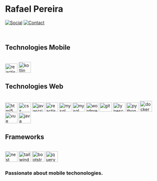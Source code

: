 # Rafael Pereira

[![Social](https://img.shields.io/badge/LinkedIn-0077B5?style=for-the-badge&logo=linkedin&logoColor=white)](https://www.linkedin.com/in/rafael-pereira-40a853230/)
[![Contact](https://img.shields.io/badge/Microsoft_Outlook-0078D4?style=for-the-badge&logo=microsoft-outlook&logoColor=white)](mailto:rafaengcivilrj@outlook.com)
<br>


<br>

## Technologies Mobile

<div style="display: inline_block"><br>
  <img alingn="center" alt="reactjs" height="30" width="40" src="https://cdn.jsdelivr.net/gh/devicons/devicon/icons/react/react-original.svg">
  <img alingn="bottom" alt="kotlin" height="35" width="40" src="https://cdn.jsdelivr.net/gh/devicons/devicon/icons/kotlin/kotlin-original.svg">
  
</div>

## Technologies Web

<div style="display: inline_block"><br>

<img alingn="center" alt="html5" height="30" width="40" src="https://cdn.jsdelivr.net/gh/devicons/devicon/icons/html5/html5-original.svg">
<img alingn="center" alt="css" height="30" width="40" src="https://cdn.jsdelivr.net/gh/devicons/devicon/icons/css3/css3-original.svg">
 
<img alingn="center" alt="javascript" height="30" width="40" src="https://cdn.jsdelivr.net/gh/devicons/devicon/icons/javascript/javascript-original.svg">
<img alingn="center" alt="reactjs" height="30" width="40" src="https://cdn.jsdelivr.net/gh/devicons/devicon/icons/react/react-original.svg">
<img alingn="center" alt="mysql" height="30" width="40" src="https://cdn.jsdelivr.net/gh/devicons/devicon/icons/mysql/mysql-original.svg">
<img alingn="center" alt="mysql" height="30" width="40" src="https://cdn.jsdelivr.net/gh/devicons/devicon/icons/nodejs/nodejs-original.svg">
  <img alingn="center" alt="wordpress" height="30" width="40" src="https://cdn.jsdelivr.net/gh/devicons/devicon/icons/wordpress/wordpress-plain.svg">
<img alingn="center" alt="git" height="30" width="40" src="https://cdn.jsdelivr.net/gh/devicons/devicon/icons/git/git-original.svg">
<img alingn="center" alt="typescript" height="30" width="40" src="https://cdn.jsdelivr.net/gh/devicons/devicon/icons/typescript/typescript-original.svg">
<img alingn="center" alt="python" height="30" width="40" src="https://cdn.jsdelivr.net/gh/devicons/devicon/icons/python/python-original.svg">
<img alingn="bottom" alt="docker" height="35" width="40" src="https://cdn.jsdelivr.net/gh/devicons/devicon/icons/docker/docker-plain.svg">
<img alingn="bottom" alt="vue" height="35" width="40" src="https://cdn.jsdelivr.net/gh/devicons/devicon/icons/vuejs/vuejs-original.svg">
<img alingn="bottom" alt="java" height="35" width="40" src="https://cdn.jsdelivr.net/gh/devicons/devicon/icons/java/java-original.svg">
</div>

## Frameworks

<div style="display: inline_block"><br>
<img alingn="bottom" alt="nest" height="35" width="40"  src="https://cdn.jsdelivr.net/gh/devicons/devicon/icons/nestjs/nestjs-plain.svg" />
  <img  alingn="bottom" alt="tailwindcss" height="35" width="40" src="https://cdn.jsdelivr.net/gh/devicons/devicon/icons/tailwindcss/tailwindcss-plain.svg" />
  <img alingn="bottom" alt="bootstrap" height="35" width="40" src="https://cdn.jsdelivr.net/gh/devicons/devicon/icons/bootstrap/bootstrap-original.svg">
<img alingn="bottom" alt="jquery" height="35" width="40" src="https://cdn.jsdelivr.net/gh/devicons/devicon/icons/jquery/jquery-original.svg">
</div>


### Passionate about mobile techonologies.
